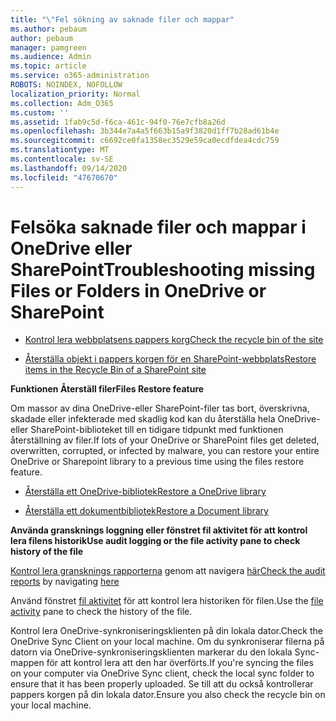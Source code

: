 ```yaml
---
title: "\"Fel sökning av saknade filer och mappar"
ms.author: pebaum
author: pebaum
manager: pamgreen
ms.audience: Admin
ms.topic: article
ms.service: o365-administration
ROBOTS: NOINDEX, NOFOLLOW
localization_priority: Normal
ms.collection: Adm_O365
ms.custom: ''
ms.assetid: 1fab9c5d-f6ca-461c-94f0-76e7cfb8a26d
ms.openlocfilehash: 3b344e7a4a5f663b15a9f3820d1ff7b28ad61b4e
ms.sourcegitcommit: c6692ce0fa1358ec3529e59ca0ecdfdea4cdc759
ms.translationtype: MT
ms.contentlocale: sv-SE
ms.lasthandoff: 09/14/2020
ms.locfileid: "47670670"
---
```

# <a name="troubleshooting-missing-files-or-folders-in-onedrive-or-sharepoint"></a><span data-ttu-id="126a6-102">Felsöka saknade filer och mappar i OneDrive eller SharePoint</span><span class="sxs-lookup"><span data-stu-id="126a6-102">Troubleshooting missing Files or Folders in OneDrive or SharePoint</span></span>

- [<span data-ttu-id="126a6-103">Kontrol lera webbplatsens pappers korg</span><span class="sxs-lookup"><span data-stu-id="126a6-103">Check the recycle bin of the site</span></span>](https://support.office.com/article/restore-deleted-items-from-the-site-collection-recycle-bin-5fa924ee-16d7-487b-9a0a-021b9062d14b)

- [<span data-ttu-id="126a6-104">Återställa objekt i pappers korgen för en SharePoint-webbplats</span><span class="sxs-lookup"><span data-stu-id="126a6-104">Restore items in the Recycle Bin of a SharePoint site</span></span>](https://support.office.com/article/Restore-deleted-files-or-folders-in-OneDrive-949ada80-0026-4db3-a953-c99083e6a84f)



<span data-ttu-id="126a6-105">**Funktionen Återställ filer**</span><span class="sxs-lookup"><span data-stu-id="126a6-105">**Files Restore feature**</span></span>

<span data-ttu-id="126a6-106">Om massor av dina OneDrive-eller SharePoint-filer tas bort, överskrivna, skadade eller infekterade med skadlig kod kan du återställa hela OneDrive-eller SharePoint-biblioteket till en tidigare tidpunkt med funktionen återställning av filer.</span><span class="sxs-lookup"><span data-stu-id="126a6-106">If lots of your OneDrive or SharePoint files get deleted, overwritten, corrupted, or infected by malware, you can restore your entire OneDrive or Sharepoint library to a previous time using the files restore feature.</span></span>

- [<span data-ttu-id="126a6-107">Återställa ett OneDrive-bibliotek</span><span class="sxs-lookup"><span data-stu-id="126a6-107">Restore a OneDrive library</span></span>](https://support.office.com/article/restore-your-onedrive-fa231298-759d-41cf-bcd0-25ac53eb8a15)

- [<span data-ttu-id="126a6-108">Återställa ett dokumentbibliotek</span><span class="sxs-lookup"><span data-stu-id="126a6-108">Restore a Document library</span></span>](https://support.office.com/article/restore-a-document-library-317791c3-8bd0-4dfd-8254-3ca90883d39a)

<span data-ttu-id="126a6-109">**Använda gransknings loggning eller fönstret fil aktivitet för att kontrol lera filens historik**</span><span class="sxs-lookup"><span data-stu-id="126a6-109">**Use audit logging or the file activity pane to check history of the file**</span></span>

<span data-ttu-id="126a6-110">[Kontrol lera gransknings rapporterna](https://docs.microsoft.com/microsoft-365/compliance/search-the-audit-log-in-security-and-compliance) </a> genom att navigera [här](https://protection.office.com/#/unifiedauditlog)</span><span class="sxs-lookup"><span data-stu-id="126a6-110">[Check the audit reports](https://docs.microsoft.com/microsoft-365/compliance/search-the-audit-log-in-security-and-compliance)</a> by navigating [here](https://protection.office.com/#/unifiedauditlog)</span></span>

<span data-ttu-id="126a6-111">Använd fönstret [fil aktivitet](https://support.office.com/article/File-activity-in-a-document-library-6105ecda-1dd0-4f6f-9542-102bf5c0ffe0) för att kontrol lera historiken för filen.</span><span class="sxs-lookup"><span data-stu-id="126a6-111">Use the [file activity](https://support.office.com/article/File-activity-in-a-document-library-6105ecda-1dd0-4f6f-9542-102bf5c0ffe0) pane to check the history of the file.</span></span>

<span data-ttu-id="126a6-112">Kontrol lera OneDrive-synkroniseringsklienten på din lokala dator.</span><span class="sxs-lookup"><span data-stu-id="126a6-112">Check the OneDrive Sync Client on your local machine.</span></span>  <span data-ttu-id="126a6-113">Om du synkroniserar filerna på datorn via OneDrive-synkroniseringsklienten markerar du den lokala Sync-mappen för att kontrol lera att den har överförts.</span><span class="sxs-lookup"><span data-stu-id="126a6-113">If you're syncing the files on your computer via OneDrive Sync client, check the local sync folder to ensure that it has been properly uploaded.</span></span> <span data-ttu-id="126a6-114">Se till att du också kontrollerar pappers korgen på din lokala dator.</span><span class="sxs-lookup"><span data-stu-id="126a6-114">Ensure you also check the recycle bin on your local machine.</span></span>



